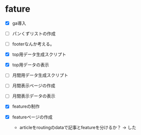 # fature
- [x] ga導入
- [ ] パンくずリストの作成
- [ ] footerなんか考える。


- [x] top用データ生成スクリプト
- [x] top用データの表示


- [ ] 月間用データ生成スクリプト
- [ ] 月間表示ページの作成
- [ ] 月間表示データの表示


- [x] featureの制作
- [x] featureページの作成
  - articleをroutingのdataで記事とfeatureを分けるか？ → した
